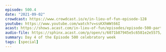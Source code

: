 ```yaml
---
episode: 500.4
date: "2021-09-02"
crowdcast: https://www.crowdcast.io/e/in-lieu-of-fun-episode-128
youtube: https://www.youtube.com/watch?v=ssKXhWWt66I
acast: https://shows.acast.com/in-lieu-of-fun/episodes/episode-500-part-iv-lisa-page-and-the-lisa-page-puppet
audio-file: https://sphinx.acast.com/p/open/s/6071b87945e5c6581e2e5575/e/61328b693820e600126fc054/media.mp3
summary: Day 4 of the Episode 500 celebratory week
tags: [special]
---
```

